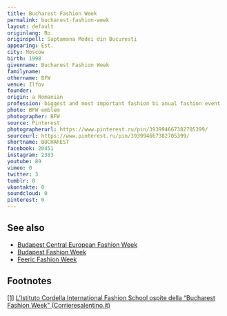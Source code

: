 ```yaml
---
title: Bucharest Fashion Week
permalink: bucharest-fashion-week
layout: default
originlang: Ro.
originspell: Saptamana Modei din Bucuresti
appearing: Est.
city: Moscow
birth: 1998
givenname: Bucharest Fashion Week
familyname:
othername: BFW
venue: Ilfov
founder:
origin: a Romanian
profession: biggest and most important fashion bi anual fashion event
photo: BFW emblem
photographer: BFW
source: Pinterest
photographerurl: https://www.pinterest.ru/pin/393994667382705399/
sourceurl: https://www.pinterest.ru/pin/393994667382705399/
shortname: BUCHAREST
facebook: 20451
instagram: 2383
youtube: 89
vimeo: 0
twitter: 3
tumblr: 0
vkontakte: 0
soundcloud: 0
pinterest: 0
---
```



## See also

+ [Budapest Central European Fashion Week](budapest-central-european-fashion-week)
+ [Budapest Fashion Week](budapest-fashion-week)
+ [Feeric Fashion Week](feeric-fashion-week)




## Footnotes

[[1]](#a1) <span id="f1"></span> [L’Istituto Cordella International Fashion School ospite della “Bucharest Fashion Week” (Corrieresalentino.it)](https://www.corrieresalentino.it/2018/11/listituto-cordella-international-fashion-school-ospite-della-20-edizione-della-bucharest-fashion-week/)
